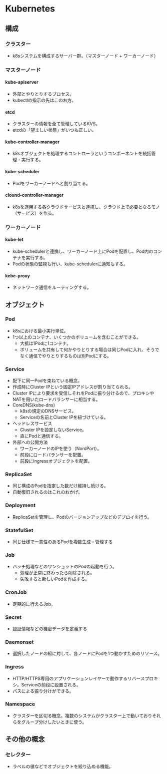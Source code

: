 # Kubernetes
## 構成
### クラスター
- k8sシステムを構成するサーバー群。（マスターノード + ワーカーノード）
### マスターノード
#### kube-apiserver
- 外部とやりとりするプロセス。
- kubectlの指示の先はこのお方。
#### etcd
- クラスターの情報を全て管理しているKVS。
- etcdの「望ましい状態」がいつも正しい。
#### kube-controller-manager
- k8sオブジェクトを処理するコントローラというコンポーネントを統括管理・実行する。
#### kube-scheduler
- Podをワーカーノードへと割り当てる。
#### clound-controller-manager
- k8sを運用する各クラウドサービスと連携し、クラウド上で必要となるモノ（サービス）を作る。
### ワーカーノード
#### kube-let
- kube-schedulerと連携し、ワーカーノード上にPodを配置し、Pod内のコンテナを実行する。
- Podの状態の監視も行い、kube-schedulerに通知もする。
#### kebe-proxy
- ネットワーク通信をルーティングする。

## オブジェクト
### Pod
- k8sにおける最小実行単位。
- 1つ以上のコンテナ、いくつかのボリュームを含むことができる。
  - 大抵は1Podに1コンテナ。
  - ボリュームを共有して何かやりとりする場合は同じPodに入れ、そうでなく通信でやりとりするものは別Podにする。
### Service
- 配下に同一Podを束ねている概念。
- 作成時にCluster IPという固定IPアドレスが割り当てられる。
- Cluster IPにより要求を受信しそれをPodに振り分けるので、プロキシやNATを用いたロードバランサーに相当する。
- CoreDNS(kube-dns)
  - k8sの規定のDNSサービス。
  - Serviceの名前とCluster IPを紐づけている。
- ヘッドレスサービス
  - Cluster IPを設定しないService。
  - 直にPodと通信する。
- 外部への公開方法
  - ワーカーノードのIPを使う（NordPort）。
  - 前段にロードバランサーを配置。
  - 前段にIngressオブジェクトを配置。

### ReplicaSet
- 同じ構成のPodを指定した数だけ維持し続ける。
- 自動復旧されるのはこれのおかげ。
### Deployment
- ReplicaSetを管理し、Podのバージョンアップなどのデプロイを行う。
### StatefulSet
- 同じ仕様で一意性のあるPodを複数生成・管理する
### Job
- バッチ処理などのワンショットのPodの起動を行う。
  - 処理が正常に終わったら削除される。
  - 失敗すると新しいPodを作成する。
### CronJob
- 定期的に行えるJob。

### Secret
- 認証情報などの機密データを定義する
### Daemonset
- 選択したノードの組に対して、各ノードにPodを1つ動かすためのリソース。
### Ingress
- HTTP/HTTPS専用のアプリケーションレイヤーで動作するリバースプロキシ。Serviceの前段に設置される。
- パスによる振り分けができる。
### Namespace
- クラスターを区切る概念。複数のシステムがクラスター上で動いておりそれらをグループ分けしたいときに使う。

## その他の概念
### セレクター
- ラベルの値などでオブジェクトを絞り込める機能。
